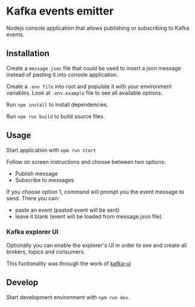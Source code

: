 # Kafka events emitter

Nodejs console application that allows publishing or subscribing to Kafka events.

## Installation

Create a `message.json` file that could be used to insert a json message instead of pasting it into console application.

Create a `.env file` into root and populate it with your environment variables. Look at `.env.example` file to see all available options.

Run `npm install` to install dependencies.

Run `npm run build` to build source files.

## Usage

Start application with `npm run start`

Follow on screen instructions and choose between two options:

- Publish message
- Subscribe to messages

If you choose option 1, command will prompt you the event message to send. There you can:

- paste an event (pasted event will be sent)
- leave it blank (event will be loaded from message.json file)

### Kafka explorer UI

Optionally you can enable the explorer's UI in order to see and create all brokers, topics and consumers.

This fuctionality was through the work of [kafka-ui](https://github.com/provectus/kafka-ui)

## Develop

Start development environment with `npm run dev`.
